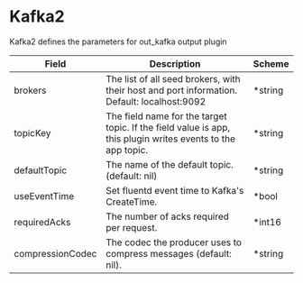 # Kafka2

Kafka2 defines the parameters for out_kafka output plugin


| Field | Description | Scheme |
| ----- | ----------- | ------ |
| brokers | The list of all seed brokers, with their host and port information. Default: localhost:9092 | *string |
| topicKey | The field name for the target topic. If the field value is app, this plugin writes events to the app topic. | *string |
| defaultTopic | The name of the default topic. (default: nil) | *string |
| useEventTime | Set fluentd event time to Kafka's CreateTime. | *bool |
| requiredAcks | The number of acks required per request. | *int16 |
| compressionCodec | The codec the producer uses to compress messages (default: nil). | *string |
